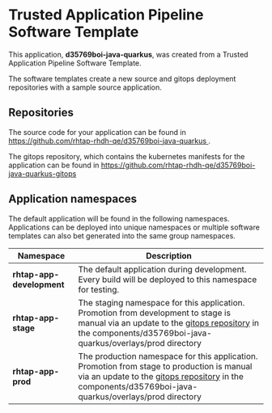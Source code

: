 # Trusted Application Pipeline Software Template

This application, **d35769boi-java-quarkus**, was created from a Trusted Application Pipeline Software Template.

The software templates create a new source and gitops deployment repositories with a sample source application. 

## Repositories

The source code for your application can be found in [https://github.com/rhtap-rhdh-qe/d35769boi-java-quarkus ](https://github.com/rhtap-rhdh-qe/d35769boi-java-quarkus ).
 
The gitops repository, which contains the kubernetes manifests for the application can be found in 
[https://github.com/rhtap-rhdh-qe/d35769boi-java-quarkus-gitops ](https://github.com/rhtap-rhdh-qe/d35769boi-java-quarkus-gitops ) 

## Application namespaces 

The default application will be found in the following namespaces. Applications can be deployed into unique namespaces or multiple software templates can also bet generated into the same group namespaces.  

|  Namespace   |  Description   |  
| -------- | -------- |   
| **rhtap-app-development** | The default application during development. Every build will be deployed to this namespace for testing. | 
| **rhtap-app-stage** | The staging namespace for this application. Promotion from development to stage is manual via an update to the [gitops repository](https://github.com/rhtap-rhdh-qe/d35769boi-java-quarkus-gitops ) in the components/d35769boi-java-quarkus/overlays/prod directory |  
| **rhtap-app-prod** | The production namespace for this application. Promotion from stage to production is manual via an update to the [gitops repository](https://github.com/rhtap-rhdh-qe/d35769boi-java-quarkus-gitops ) in the components/d35769boi-java-quarkus/overlays/prod directory | 